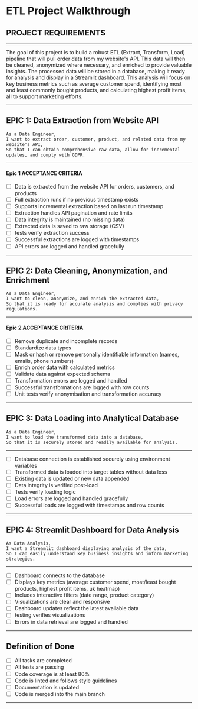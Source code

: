# ETL Project Walkthrough

## PROJECT REQUIREMENTS
---

The goal of this project is to build a robust ETL (Extract, Transform, Load) pipeline that will pull order data from my website's API. This data will then be cleaned, anonymized where necessary, and enriched to provide valuable insights. The processed data will be stored in a database, making it ready for analysis and display in a Streamlit dashboard. This analysis will focus on key business metrics such as average customer spend, identifying most and least commonly bought products, and calculating highest profit items, all to support marketing efforts.

---

## EPIC 1: Data Extraction from Website API

```text
As a Data Engineer,
I want to extract order, customer, product, and related data from my website's API,
So that I can obtain comprehensive raw data, allow for incremental updates, and comply with GDPR.
```

---

#### Epic 1 ACCEPTANCE CRITERIA

- [ ] Data is extracted from the website API for orders, customers, and products
- [ ] Full extraction runs if no previous timestamp exists
- [ ] Supports incremental extraction based on last run timestamp
- [ ] Extraction handles API pagination and rate limits
- [ ] Data integrity is maintained (no missing data)
- [ ] Extracted data is saved to raw storage (CSV)
- [ ] tests verify extraction success
- [ ] Successful extractions are logged with timestamps
- [ ] API errors are logged and handled gracefully

---

## EPIC 2: Data Cleaning, Anonymization, and Enrichment

```text
As a Data Engineer,
I want to clean, anonymize, and enrich the extracted data,
So that it is ready for accurate analysis and complies with privacy regulations.
```

---

#### Epic 2 ACCEPTANCE CRITERIA

- [ ] Remove duplicate and incomplete records
- [ ] Standardize data types
- [ ] Mask or hash or remove personally identifiable information (names, emails, phone numbers)
- [ ] Enrich order data with calculated metrics
- [ ] Validate data against expected schema
- [ ] Transformation errors are logged and handled
- [ ] Successful transformations are logged with row counts
- [ ] Unit tests verify anonymisation and transformation accuracy

---

## EPIC 3: Data Loading into Analytical Database

```text
As a Data Engineer,
I want to load the transformed data into a database,
So that it is securely stored and readily available for analysis.
```

---

- [ ] Database connection is established securely using environment variables
- [ ] Transformed data is loaded into target tables without data loss
- [ ] Existing data is updated or new data appended
- [ ] Data integrity is verified post-load
- [ ] Tests verify loading logic
- [ ] Load errors are logged and handled gracefully
- [ ] Successful loads are logged with timestamps and row counts

---

## EPIC 4: Streamlit Dashboard for Data Analysis

```text
As Data Analysis,
I want a Streamlit dashboard displaying analysis of the data,
So I can easily understand key business insights and inform marketing strategies.
```

---

- [ ] Dashboard connects to the database
- [ ] Displays key metrics (average customer spend, most/least bought products, highest profit items, uk heatmap)
- [ ] Includes interactive filters (date range, product category)
- [ ] Visualizations are clear and responsive
- [ ] Dashboard updates reflect the latest available data
- [ ] testing verifies visualizations
- [ ] Errors in data retrieval are logged and handled

---

## Definition of Done

- [ ] All tasks are completed
- [ ] All tests are passing
- [ ] Code coverage is at least 80%
- [ ] Code is linted and follows style guidelines
- [ ] Documentation is updated
- [ ] Code is merged into the main branch

---
